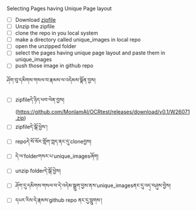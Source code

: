 Selecting Pages having Unique Page layout

- [ ] Download [zipfile](https://github.com/MonlamAI/OCRtest/releases/download/v0.1/W26071.zip)
- [ ] Unzip the zipfile
- [ ] clone the repo in you local system
- [ ] make a directory called unique_images in local repo
- [ ] open the unzipped folder
- [ ] select the pages having unique page layout and paste them in unique_images
- [ ] push those image in github repo

ཤོག་བུ་དམིགས་གསལ་བ་རྣམས་ལ་འདེམས་སྣོན་བྱས།
- [ ] zipfileདེ་ཉིད་ཕབ་ལེན་བྱས།(https://github.com/MonlamAI/OCRtest/releases/download/v0.1/W26071.zip)
- [ ] zipfileདེ་སྒོ་ཕྱེས་།
- [ ] repoདེ་སོ་སོར་གློག་ཀླད་ནང་དུ་cloneབྱས།
- [ ] དེ་ལ་folderགསར་པ་unique_imagesཞོག།
- [ ] unzip folderདེ་སྒོ་ཕྱེས།
- [ ] ཤོག་དུ་དམིགས་གསལ་བ་དེ་འདེམ་སྒྲུག་བྱས་ནས་unique_imagesནང་དུ་འད྄་བཤུས་བྱེས།
- [ ] དཔར་རིས་དེ་རྣམས་github repo ནང་དུ་བླུགས་།
